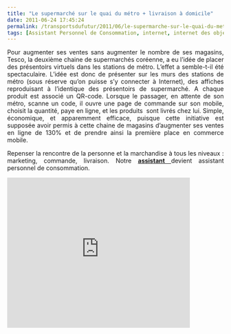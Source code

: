 ```yaml
---
title: "Le supermarché sur le quai du métro + livraison à domicile"
date: 2011-06-24 17:45:24
permalink: /transportsdufutur/2011/06/le-supermarche-sur-le-quai-du-metro-livraison-a-domicile.html
tags: [Assistant Personnel de Consommation, internet, internet des objets, marchandises]
---
```


<p style="text-align: justify;">Pour augmenter ses ventes sans augmenter le nombre de ses magasins, Tesco, la deuxième chaine de supermarchés coréenne, a eu l’idée de placer des présentoirs virtuels dans les stations de métro. L’effet a semble-t-il été spectaculaire. L’idée est donc de présenter sur les murs des stations de métro (sous réserve qu’on puisse s’y connecter à Internet), des affiches reproduisant à l’identique des présentoirs de supermarché. A chaque produit est associé un QR-code. Lorsque le passager, en attente de son métro, scanne un code, il ouvre une page de commande sur son mobile, choisit la quantité, paye en ligne, et les produits  sont livrés chez lui. Simple, économique, et apparemment efficace, puisque cette initiative est supposée avoir permis à cette chaine de magasins d’augmenter ses ventes en ligne de 130% et de prendre ainsi la première place en commerce mobile.</p> <p style="text-align: justify;">Repenser la rencontre de la personne et la marchandise à tous les niveaux : marketing, commande, livraison. Notre <strong><a href="https://gabrielplassat.github.io/transportsdufutur/2010/11/metanote-tdf-10-nous-etions-nous-sommes-et-nous-serons-des-cyborgs-lassistant-personnel-de-mobilite.html" target="_blank">assistant </a></strong>devient assistant personnel de consommation.</p> <p><iframe frameborder="0" height="349" src="http://www.youtube.com/embed/h7HnR02kJxY" width="425"></iframe></p>

